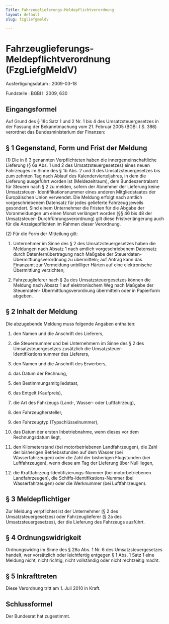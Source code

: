 ```yaml
---
Title: Fahrzeuglieferungs-Meldepflichtverordnung
layout: default
slug: fzgliefgmeldv

---
```


# Fahrzeuglieferungs-Meldepflichtverordnung (FzgLiefgMeldV)

Ausfertigungsdatum
:   2009-03-18

Fundstelle
:   BGBl I: 2009, 630


## Eingangsformel

Auf Grund des § 18c Satz 1 und 2 Nr. 1 bis 4 des Umsatzsteuergesetzes
in der Fassung der Bekanntmachung vom 21. Februar 2005 (BGBl. I S.
386) verordnet das Bundesministerium der Finanzen:


## § 1 Gegenstand, Form und Frist der Meldung

(1) Die in § 3 genannten Verpflichteten haben die
innergemeinschaftliche Lieferung (§ 6a Abs. 1 und 2 des
Umsatzsteuergesetzes) eines neuen Fahrzeuges im Sinne des § 1b Abs. 2
und 3 des Umsatzsteuergesetzes bis zum zehnten Tag nach Ablauf des
Kalendervierteljahres, in dem die Lieferung ausgeführt worden ist
(Meldezeitraum), dem Bundeszentralamt für Steuern nach § 2 zu melden,
sofern der Abnehmer der Lieferung keine Umsatzsteuer-
Identifikationsnummer eines anderen Mitgliedstaates der Europäischen
Union verwendet. Die Meldung erfolgt nach amtlich vorgeschriebenem
Datensatz für jedes gelieferte Fahrzeug jeweils gesondert. Sind einem
Unternehmer die Fristen für die Abgabe der Voranmeldungen um einen
Monat verlängert worden (§§ 46 bis 48 der Umsatzsteuer-
Durchführungsverordnung) gilt diese Fristverlängerung auch für die
Anzeigepflichten im Rahmen dieser Verordnung.

(2) Für die Form der Mitteilung gilt:

1.  Unternehmer im Sinne des § 2 des Umsatzsteuergesetzes haben die
    Meldungen nach Absatz 1 nach amtlich vorgeschriebenem Datensatz durch
    Datenfernübertragung nach Maßgabe der Steuerdaten-
    Übermittlungsverordnung zu übermitteln; auf Antrag kann das Finanzamt
    zur Vermeidung unbilliger Härten auf eine elektronische Übermittlung
    verzichten;


2.  Fahrzeuglieferer nach § 2a des Umsatzsteuergesetzes können die Meldung
    nach Absatz 1 auf elektronischem Weg nach Maßgabe der Steuerdaten-
    Übermittlungsverordnung übermitteln oder in Papierform abgeben.





## § 2 Inhalt der Meldung

Die abzugebende Meldung muss folgende Angaben enthalten:

1.  den Namen und die Anschrift des Lieferers,


2.  die Steuernummer und bei Unternehmern im Sinne des § 2 des
    Umsatzsteuergesetzes zusätzlich die Umsatzsteuer-Identifikationsnummer
    des Lieferers,


3.  den Namen und die Anschrift des Erwerbers,


4.  das Datum der Rechnung,


5.  den Bestimmungsmitgliedstaat,


6.  das Entgelt (Kaufpreis),


7.  die Art des Fahrzeugs (Land-, Wasser- oder Luftfahrzeug),


8.  den Fahrzeughersteller,


9.  den Fahrzeugtyp (Typschlüsselnummer),


10. das Datum der ersten Inbetriebnahme, wenn dieses vor dem
    Rechnungsdatum liegt,


11. den Kilometerstand (bei motorbetriebenen Landfahrzeugen), die Zahl der
    bisherigen Betriebsstunden auf dem Wasser (bei Wasserfahrzeugen) oder
    die Zahl der bisherigen Flugstunden (bei Luftfahrzeugen), wenn diese
    am Tag der Lieferung über Null liegen,


12. die Kraftfahrzeug-Identifizierungs-Nummer (bei motorbetriebenen
    Landfahrzeugen), die Schiffs-Identifikations-Nummer (bei
    Wasserfahrzeugen) oder die Werknummer (bei Luftfahrzeugen).





## § 3 Meldepflichtiger

Zur Meldung verpflichtet ist der Unternehmer (§ 2 des
Umsatzsteuergesetzes) oder Fahrzeuglieferer (§ 2a des
Umsatzsteuergesetzes), der die Lieferung des Fahrzeugs ausführt.


## § 4 Ordnungswidrigkeit

Ordnungswidrig im Sinne des § 26a Abs. 1 Nr. 6 des
Umsatzsteuergesetzes handelt, wer vorsätzlich oder leichtfertig
entgegen § 1 Abs. 1 Satz 1 eine Meldung nicht, nicht richtig, nicht
vollständig oder nicht rechtzeitig macht.


## § 5 Inkrafttreten

Diese Verordnung tritt am 1. Juli 2010 in Kraft.


## Schlussformel

Der Bundesrat hat zugestimmt.

